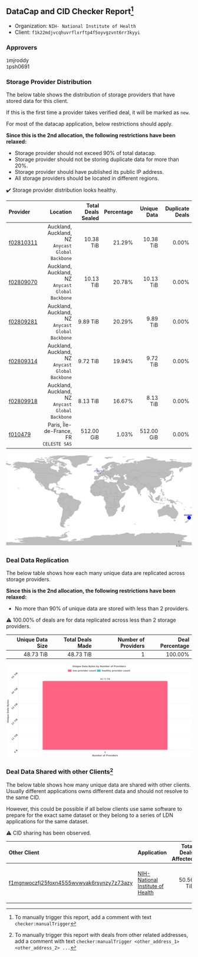 ## DataCap and CID Checker Report[^1]
 - Organization: `NIH- National Institute of Health`
 - Client: `f1k22mdjvcqhuvrflxrftp4f5oyvgzvnt6rr3kyyi`
### Approvers
`1`mjroddy<br/>`1`psh0691


### Storage Provider Distribution
The below table shows the distribution of storage providers that have stored data for this client.

If this is the first time a provider takes verified deal, it will be marked as `new`.

For most of the datacap application, below restrictions should apply.

**Since this is the 2nd allocation, the following restrictions have been relaxed:**
 - Storage provider should not exceed 90% of total datacap.
 - Storage provider should not be storing duplicate data for more than 20%.
 - Storage provider should have published its public IP address.
 - All storage providers should be located in different regions.

✔️ Storage provider distribution looks healthy.

| Provider                                              |                                             Location | Total Deals Sealed | Percentage | Unique Data | Duplicate Deals |
| :---------------------------------------------------- | ---------------------------------------------------: | -----------------: | ---------: | ----------: | --------------: |
| [f02810311](https://filfox.info/en/address/f02810311) | Auckland, Auckland, NZ<br/>`Anycast Global Backbone` |          10.38 TiB |     21.29% |   10.38 TiB |           0.00% |
| [f02809070](https://filfox.info/en/address/f02809070) | Auckland, Auckland, NZ<br/>`Anycast Global Backbone` |          10.13 TiB |     20.78% |   10.13 TiB |           0.00% |
| [f02809281](https://filfox.info/en/address/f02809281) | Auckland, Auckland, NZ<br/>`Anycast Global Backbone` |           9.89 TiB |     20.29% |    9.89 TiB |           0.00% |
| [f02809314](https://filfox.info/en/address/f02809314) | Auckland, Auckland, NZ<br/>`Anycast Global Backbone` |           9.72 TiB |     19.94% |    9.72 TiB |           0.00% |
| [f02809918](https://filfox.info/en/address/f02809918) | Auckland, Auckland, NZ<br/>`Anycast Global Backbone` |           8.13 TiB |     16.67% |    8.13 TiB |           0.00% |
| [f010479](https://filfox.info/en/address/f010479)     |           Paris, Île-de-France, FR<br/>`CELESTE SAS` |         512.00 GiB |      1.03% |  512.00 GiB |           0.00% |

<img src="https://raw.githubusercontent.com/data-preservation-programs/filplus-checker-assets/main/filecoin-project/filecoin-plus-large-datasets/issues/2295/1703495092727.png"/>

### Deal Data Replication
The below table shows how each many unique data are replicated across storage providers.


**Since this is the 2nd allocation, the following restrictions have been relaxed:**
- No more than 90% of unique data are stored with less than 2 providers.

⚠️ 100.00% of deals are for data replicated across less than 2 storage providers.

| Unique Data Size | Total Deals Made | Number of Providers | Deal Percentage |
| ---------------: | ---------------: | ------------------: | --------------: |
|        48.73 TiB |        48.73 TiB |                   1 |         100.00% |

<img src="https://raw.githubusercontent.com/data-preservation-programs/filplus-checker-assets/main/filecoin-project/filecoin-plus-large-datasets/issues/2295/1703495093621.png"/>

### Deal Data Shared with other Clients[^3]
The below table shows how many unique data are shared with other clients.
Usually different applications owns different data and should not resolve to the same CID.

However, this could be possible if all below clients use same software to prepare for the exact same dataset or they belong to a series of LDN applications for the same dataset.

⚠️ CID sharing has been observed.

| Other Client                                                                                                          | Application                                                                                                        | Total Deals Affected | Unique CIDs | Approvers                                                                                |
| :-------------------------------------------------------------------------------------------------------------------- | :----------------------------------------------------------------------------------------------------------------- | -------------------: | ----------: | :--------------------------------------------------------------------------------------- |
| [f1mgnwoczfj25foxn4555wvwyak6rsynzy7z73azy](https://filfox.info/en/address/f1mgnwoczfj25foxn4555wvwyak6rsynzy7z73azy) | [NIH\- National Institute of Health](https://github.com/filecoin-project/filecoin-plus-large-datasets/issues/2111) |            50.56 TiB |         722 | `1`Joss-Hua<br/>`2`kernelogic<br/>`2`mjroddy<br/>`3`psh0691<br/>`3`s0nik42<br/>`3`xinaxu |

[^1]: To manually trigger this report, add a comment with text `checker:manualTrigger`

[^2]: Deals from those addresses are combined into this report as they are specified with `checker:manualTrigger`

[^3]: To manually trigger this report with deals from other related addresses, add a comment with text `checker:manualTrigger <other_address_1> <other_address_2> ...`
